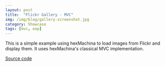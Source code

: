 ```yaml
---
layout: post
title:  "Flickr Gallery - MVC"
img: /img/blog/gallery-screenshot.jpg
category: Showcase
tags: [mvc, oop]
---
```

This is a simple example using hexMachina to load images from Flickr and display them. It uses hexMachina's classical MVC implementation.

<a href="https://github.com/DoclerLabs/hexMachina-Gallery-Classical-MVC" target="_blank">Source code</a>
